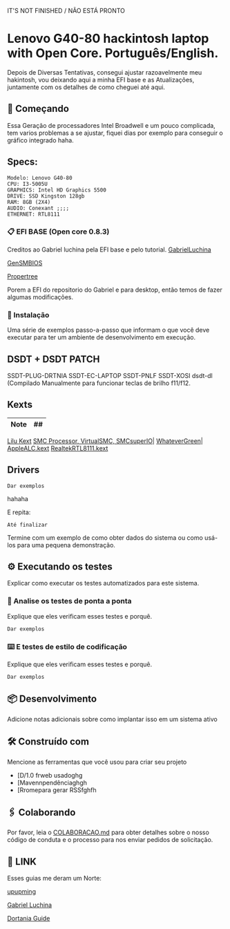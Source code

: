 IT'S NOT FINISHED / NÃO ESTÁ PRONTO
# Lenovo G40-80 hackintosh laptop with Open Core. Português/English.

Depois de Diversas Tentativas, consegui ajustar razoavelmente meu hakintosh, vou deixando aqui a minha EFI base e as Atualizações, juntamente com os detalhes de como cheguei até aqui.

## 🚀 Começando

Essa Geração de processadores Intel Broadwell e um pouco complicada, tem varios problemas a se ajustar, fiquei dias por exemplo para conseguir o gráfico integrado haha.
## Specs:
```
Modelo: Lenovo G40-80
CPU: I3-5005U 
GRAPHICS: Intel HD Graphics 5500
DRIVE: SSD Kingston 128gb
RAM: 8GB (2X4)
AUDIO: Conexant ;;;;
ETHERNET: RTL8111
```
### 📋 EFI BASE (Open core 0.8.3)
Creditos ao Gabriel luchina pela EFI base e pelo tutorial.
[GabrielLuchina](https://github.com/luchina-gabriel/BASE-EFI-INTEL-DESKTOP-5THGEN-BROADWELL.git)

[GenSMBIOS](https://github.com/corpnewt/GenSMBIOS)

[Propertree](https://github.com/corpnewt/ProperTree)

Porem a EFI do repositorio do Gabriel e para desktop, então temos de fazer algumas modificações.
### 🔧 Instalação

Uma série de exemplos passo-a-passo que informam o que você deve executar para ter um ambiente de desenvolvimento em execução.

## DSDT + DSDT PATCH
SSDT-PLUG-DRTNIA
SSDT-EC-LAPTOP
SSDT-PNLF
SSDT-XOSI
dsdt-dl (Compilado Manualmente para funcionar teclas de brilho f11/f12.
## Kexts
Note|##
:---|:---
[Lilu Kext](https://github.com/acidanthera/Lilu/releases)
[SMC Processor, VirtualSMC, SMCsuperIO](https://github.com/acidanthera/VirtualSMC/releases)|
[WhateverGreen](https://github.com/acidanthera/WhateverGreen/releases)|
[AppleALC.kext](https://github.com/acidanthera/AppleALC/releases)
[RealtekRTL8111.kext](https://github.com/Mieze/RTL8111_driver_for_OS_X/releases)
## Drivers
```
Dar exemplos
```
hahaha

E repita:

```
Até finalizar
```

Termine com um exemplo de como obter dados do sistema ou como usá-los para uma pequena demonstração.

## ⚙️ Executando os testes

Explicar como executar os testes automatizados para este sistema.

### 🔩 Analise os testes de ponta a ponta

Explique que eles verificam esses testes e porquê.

```
Dar exemplos
```

### ⌨️ E testes de estilo de codificação

Explique que eles verificam esses testes e porquê.

```
Dar exemplos
```

## 📦 Desenvolvimento

Adicione notas adicionais sobre como implantar isso em um sistema ativo

## 🛠️ Construído com

Mencione as ferramentas que você usou para criar seu projeto

* [D/1.0 frweb usadoghg
* [Mavennpendênciaghgh
* [Rromepara gerar RSSfghfh

## 🖇️ Colaborando

Por favor, leia o [COLABORACAO.md](https://gist.github.com/usuario/linkParaInfoSobreContribuicoes) para obter detalhes sobre o nosso código de conduta e o processo para nos enviar pedidos de solicitação.

## 📌 LINK 
Esses guias me deram um Norte:

[upupming](https://github.com/upupming/Lenovo-G50-80-Clover.git)

[Gabriel Luchina](https://github.com/rodolfom99/BASE-EFI-INTEL-DESKTOP-5THGEN-BROADWELL.git)

[Dortania Guide](https://dortania.github.io/OpenCore-Install-Guide/)

